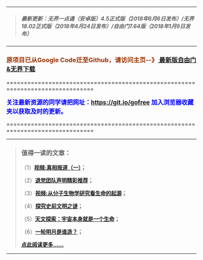 ***
>##### 最新更新：无界一点通（安卓版）4.5正式版（2018年6月6日发布）/无界18.02正式版（2018年4月24日发布）/自由门7.64版（2018年1月9日发布）
***

<h3><font color="#993300"> 原项目已从Google Code迁至Github，请访问主页--》<a href="https://github.com/sglfree/freesky/wiki/%E8%87%AA%E7%94%B1%E9%97%A8%E6%9C%80%E6%96%B0%E7%89%88%E4%B8%8B%E8%BD%BD-%E6%97%A0%E7%95%8C%E6%B5%8F%E8%A7%88%E6%9C%80%E6%96%B0%E6%AD%A3%E5%BC%8F%E7%89%88%E4%B8%8B%E8%BD%BD-%E7%BF%BB%E5%A2%99%E8%BD%AF%E4%BB%B6%E4%B8%8B%E8%BD%BD" target="_blank"> 最新版自由门&无界下载</a></font></h3>
<p>===============================================================================</p>
<font color="blue" size="3"><strong>关注最新资源的同学请把网址：<font color="#993300"><a href="https://git.io/gofree" target="_blank">https://git.io/gofree</a> </font>加入浏览器收藏夹以获取及时的更新。</strong></font>
<p>===============================================================================</p>

***
>###  值得一读的文章：
> <p>（1）<strong><a href="https://s3.amazonaws.com/freeskye/index.html?h=b1" target="_blank">视频:真相报道（一）</a>；</strong></p>
> <p>（2）<strong><a href="https://s3.amazonaws.com/freeskye/index.html?h=b2" target="_blank">退党团队声明精彩推荐</a>；</strong></p>
> <p>（3）<strong><a href="https://s3.amazonaws.com/freeskye/index.html?h=b3" target="_blank">视频:从分子生物学研究看生命的起源</a>；</strong></p>
> <p>（4）<strong><a href="https://s3.amazonaws.com/freeskye/index.html?h=b4" target="_blank">探究史前文明之谜</a>；</strong></p>
> <p>（5）<strong><a href="https://s3.amazonaws.com/freeskye/index.html?h=b5" target="_blank">天文探索：宇宙本身就是一个生命</a>；</strong></p>
> <p>（6）<strong><a href="https://s3.amazonaws.com/freeskye/index.html?h=b6" target="_blank">一轮明月是谁造？</a>；</strong></p>
> <p><strong><a href="https://s3.amazonaws.com/freeskye/index.html?h=b7" target="_blank">点此阅读更多……</a></strong></p>
***

